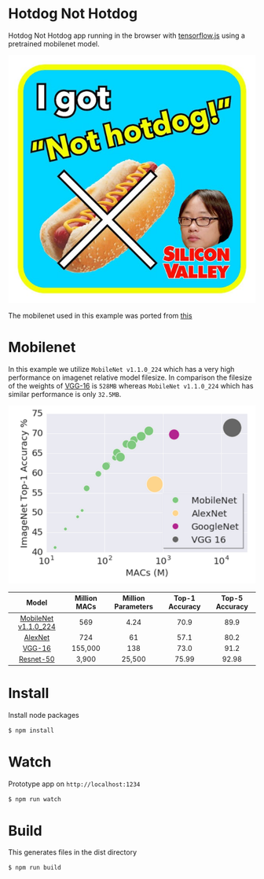 # Hotdog Not Hotdog

Hotdog Not Hotdog app running in the browser with [tensorflow.js](https://github.com/tensorflow/tfjs) using a pretrained mobilenet model.

![hotdog][hotdog]

The mobilenet used in this example was ported from
[this](https://storage.cloud.google.com/tfjs-models/savedmodel/mobilenet_v1_1.0_224/weights_manifest.json)


# Mobilenet

In this example we utilize `MobileNet v1.1.0_224` which has a very high performance on imagenet relative model filesize. In comparison the filesize of the weights of [VGG-16](http://www.robots.ox.ac.uk/~vgg/research/very_deep/) is `528MB` whereas `MobileNet v1.1.0_224` which has similar performance is only `32.5MB`.

![imagenet](https://github.com/tensorflow/models/raw/master/research/slim/nets/mobilenet_v1.png)

Model  | Million MACs | Million Parameters | Top-1 Accuracy| Top-5 Accuracy |
:----:|:------------:|:----------:|:-------:|:-------:|
[MobileNet v1.1.0_224](https://arxiv.org/abs/1704.04861)|569|4.24|70.9|89.9|
[AlexNet](https://arxiv.org/abs/1404.5997)|724|61|57.1|80.2|
[VGG-16](https://arxiv.org/abs/1409.1556)|155,000|138|73.0|91.2|
[Resnet-50](https://arxiv.org/abs/1512.03385)|3,900|25,500|75.99|92.98

# Install
Install node packages
```sh
$ npm install
```


# Watch
Prototype app on `http://localhost:1234`
```sh
$ npm run watch
```

# Build
This generates files in the dist directory

```sh
$ npm run build
```

[hotdog]: ./app/images/jinyang.jpeg